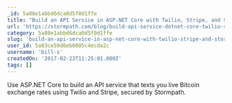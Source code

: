```yaml
---
_id: 5a88e1abbd6dca0d5f0d1ffe
title: "Build an API Service in ASP.NET Core with Twilio, Stripe, and Stormpath"
url: 'https://stormpath.com/blog/build-api-service-dotnet-core-twilio-stripe'
category: 5a88e1abbd6dca0d5f0d1ffe
slug: 'build-an-api-service-in-asp-net-core-with-twilio-stripe-and-stormpath'
user_id: 5a83ce59d6eb0005c4ecda2c
username: 'bill-s'
createdOn: '2017-02-23T11:25:01.000Z'
tags: []
---
```


Use ASP.NET Core to build an API service that texts you live Bitcoin exchange rates using Twilio and Stripe, secured by Stormpath.

